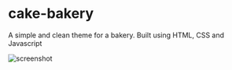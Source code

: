 # cake-bakery
A simple and clean theme for a bakery. Built using HTML, CSS and Javascript

![screenshot](https://github.com/user-attachments/assets/ffd981b9-85bf-4b88-a1a9-625df2ab181d)
